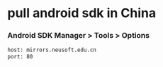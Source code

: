 # pull android sdk in China

### Android SDK Manager > Tools > Options

```bash
host: mirrors.neusoft.edu.cn
port: 80
```

